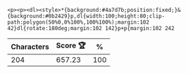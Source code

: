 `<p><p><dl><style>*{background:#4a7d7b;position:fixed;}&{background:#0b2429}p,dl{width:100;height:80;clip-path:polygon(50%0,0%100%,100%100%);margin:102 42}dl{rotate:180deg;margin:102 142}p+p{margin:102 242`

| Characters | Score 🏆 | %   |
| ---------- | -------- | --- |
| 204        | 657.23   | 100 |
